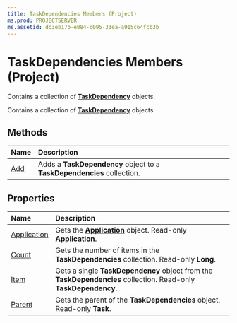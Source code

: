 ```yaml
---
title: TaskDependencies Members (Project)
ms.prod: PROJECTSERVER
ms.assetid: dc3eb17b-e084-c095-33ea-a915c64fcb3b
---
```



# TaskDependencies Members (Project)
Contains a collection of  **[TaskDependency](taskdependency-object-project.md)** objects.

Contains a collection of  **[TaskDependency](taskdependency-object-project.md)** objects.


## Methods



|**Name**|**Description**|
|:-----|:-----|
|[Add](taskdependencies-add-method-project.md)|Adds a  **TaskDependency** object to a **TaskDependencies** collection.|

## Properties



|**Name**|**Description**|
|:-----|:-----|
|[Application](taskdependencies-application-property-project.md)|Gets the  **[Application](application-object-project.md)** object. Read-only **Application**.|
|[Count](taskdependencies-count-property-project.md)|Gets the number of items in the  **TaskDependencies** collection. Read-only **Long**.|
|[Item](taskdependencies-item-property-project.md)|Gets a single  **TaskDependency** object from the **TaskDependencies** collection. Read-only **TaskDependency**.|
|[Parent](taskdependencies-parent-property-project.md)|Gets the parent of the  **TaskDependencies** object. Read-only **Task**.|

